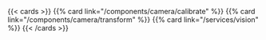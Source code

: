 {{< cards >}}
    {{% card link="/components/camera/calibrate" %}}
    {{% card link="/components/camera/transform" %}}
    {{% card link="/services/vision" %}}
{{< /cards >}}
